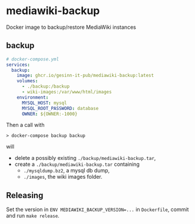 # mediawiki-backup

Docker image to backup/restore MediaWiki instances

## backup

```yml
# docker-compose.yml
services: 
  backup:
    image: ghcr.io/gesinn-it-pub/mediawiki-backup:latest
    volumes:
      - ./backup:/backup
      - wiki-images:/var/www/html/images
    environment:
      MYSQL_HOST: mysql
      MYSQL_ROOT_PASSWORD: database
      OWNER: ${OWNER:-1000}
```

Then a call with
```shell
> docker-compose backup backup
```
will 
* delete a possibly existing `./backup/mediawiki-backup.tar`,
* create a `./backup/mediawiki-backup.tar` containing
  * `./mysqldump.bz2`, a mysql db dump,
  * `./images`, the wiki images folder.

## Releasing

Set the version in `ENV MEDIAWIKI_BACKUP_VERSION=...` in `Dockerfile`, commit and run `make release`.
